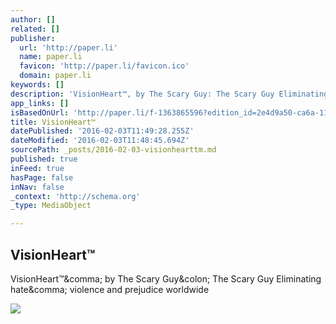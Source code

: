 ```yaml
---
author: []
related: []
publisher:
  url: 'http://paper.li'
  name: paper.li
  favicon: 'http://paper.li/favicon.ico'
  domain: paper.li
keywords: []
description: 'VisionHeart™, by The Scary Guy: The Scary Guy Eliminating hate, violence and prejudice worldwide'
app_links: []
isBasedOnUrl: 'http://paper.li/f-1363865596?edition_id=2e4d9a50-ca6a-11e5-9483-0cc47a0d164b&utm_campaign=paper_sub&utm_medium=email&utm_source=subscription'
title: VisionHeart™
datePublished: '2016-02-03T11:49:28.255Z'
dateModified: '2016-02-03T11:48:45.694Z'
sourcePath: _posts/2016-02-03-visionhearttm.md
published: true
inFeed: true
hasPage: false
inNav: false
_context: 'http://schema.org'
_type: MediaObject

---
```

<article style=""><h1>VisionHeart™</h1><p>VisionHeart™&amp;comma; by The Scary Guy&amp;colon; The Scary Guy Eliminating hate&amp;comma; violence and prejudice worldwide</p><img src="https://d197nsfq0bri0.cloudfront.net/paper_avatars/d547e4b5-996b-4a99-bad5-a30b94555d06/qpp5fudxiykpsvumxpq2/CATHRYN-&amp;-SCARY-NashvilleSF.jpg" /></article>